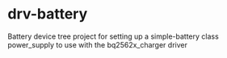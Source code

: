 # drv-battery
Battery device tree project for setting up a simple-battery class power_supply  to use with the bq2562x_charger driver
